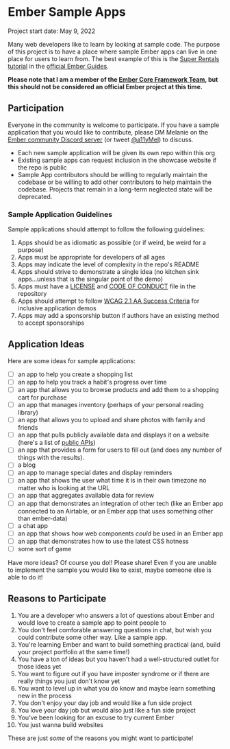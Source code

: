 # Ember Sample Apps

Project start date: May 9, 2022

Many web developers like to learn by looking at sample code. The purpose of this project is to have a place where sample Ember apps can live in one place for users to learn from. The best example of this is the [Super Rentals tutorial](https://guides.emberjs.com/release/tutorial/part-1/) in the [official Ember Guides](https://guides.emberjs.com/release/).

**Please note that I am a member of the [Ember Core Framework Team](https://emberjs.com/teams/), but this should not be considered an official Ember project at this time.**

## Participation

Everyone in the community is welcome to participate. If you have a sample application that you would like to contribute, please DM Melanie on the [Ember community Discord server](https://discord.gg/emberjs) (or tweet [@a11yMel](https://twitter.com/a11ymel)) to discuss.

- Each new sample application will be given its own repo within this org
- Existing sample apps can request inclusion in the showcase website if the repo is public
- Sample App contributors should be willing to regularly maintain the codebase or be willing to add other contributors to help maintain the codebase.
Projects that remain in a long-term neglected state will be deprecated.

### Sample Application Guidelines

Sample applications should attempt to follow the following guidelines:

1. Apps should be as idiomatic as possible (or if weird, be weird for a purpose)
2. Apps must be appropriate for developers of all ages
3. Apps may indicate the level of complexity in the repo's README
4. Apps should strive to demonstrate a single idea (no kitchen sink apps...unless that is the singular point of the demo)
5. Apps must have a [LICENSE](https://docs.github.com/en/communities/setting-up-your-project-for-healthy-contributions/adding-a-license-to-a-repository) and [CODE OF CONDUCT](https://docs.github.com/en/communities/setting-up-your-project-for-healthy-contributions/adding-a-code-of-conduct-to-your-project) file in the repository 
6. Apps should attempt to follow [WCAG 2.1 AA Success Criteria](https://www.w3.org/WAI/WCAG21/quickref/) for inclusive application demos
7. Apps may add a sponsorship button if authors have an existing method to accept sponsorships

## Application Ideas

Here are some ideas for sample applications:

- [ ] an app to help you create a shopping list
- [ ] an app to help you track a habit's progress over time
- [ ] an app that allows you to browse products and add them to a shopping cart for purchase
- [ ] an app that manages inventory (perhaps of your personal reading library)
- [ ] an app that allows you to upload and share photos with family and friends
- [ ] an app that pulls publicly available data and displays it on a website (here's a list of [public APIs](https://github.com/public-apis/public-apis))
- [ ] an app that provides a form for users to fill out (and does any number of things with the results).
- [ ] a blog
- [ ] an app to manage special dates and display reminders
- [ ] an app that shows the user what time it is in their own timezone no matter who is looking at the URL
- [ ] an app that aggregates available data for review
- [ ] an app that demonstrates an integration of other tech (like an Ember app connected to an Airtable, or an Ember app that uses something other than ember-data)
- [ ] a chat app
- [ ] an app that shows how web components _could_ be used in an Ember app
- [ ] an app that demonstrates how to use the latest CSS hotness
- [ ] some sort of game

Have more ideas? Of course you do!! Please share! Even if you are unable to implement the sample you would like to exist, maybe someone else is able to do it!

## Reasons to Participate

1. You are a developer who answers a lot of questions about Ember and would love to create a sample app to point people to
2. You don't feel comforable answering questions in chat, but wish you could contribute some other way. Like a sample app.
3. You're learning Ember and want to build something practical (and, build your project portfolio at the same time!)
4. You have a ton of ideas but you haven't had a well-structured outlet for those ideas yet
5. You want to figure out if you have imposter syndrome or if there are really things you just don't know yet
6. You want to level up in what you do know and maybe learn something new in the process
7. You don't enjoy your day job and would like a fun side project
8. You love your day job but would also just like a fun side project
9. You've been looking for an excuse to try current Ember
10. You just wanna build websites

These are just _some_ of the reasons you might want to participate!
